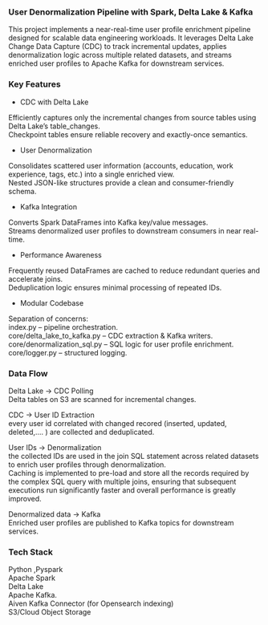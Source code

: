 ### User Denormalization Pipeline with Spark, Delta Lake & Kafka ###

This project implements a near-real-time user profile enrichment pipeline designed for scalable data engineering workloads. It leverages Delta Lake Change Data Capture (CDC) to track incremental updates, applies denormalization logic across multiple related datasets, and streams enriched user profiles to Apache Kafka for downstream services.

### Key Features ###

* CDC with Delta Lake

Efficiently captures only the incremental changes from source tables using Delta Lake’s table_changes.<br>
Checkpoint tables ensure reliable recovery and exactly-once semantics.<br>

* User Denormalization

Consolidates scattered user information (accounts, education, work experience, tags, etc.) into a single enriched view.<br>
Nested JSON-like structures provide a clean and consumer-friendly schema.<br>


* Kafka Integration

Converts Spark DataFrames into Kafka key/value messages.<br>
Streams denormalized user profiles to downstream consumers in near real-time.<br>

* Performance Awareness

Frequently reused DataFrames are cached to reduce redundant queries and accelerate joins.<br>
Deduplication logic ensures minimal processing of repeated IDs.<br>


* Modular Codebase

Separation of concerns:<br>
index.py – pipeline orchestration.<br>
core/delta_lake_to_kafka.py – CDC extraction & Kafka writers.<br>
core/denormalization_sql.py – SQL logic for user profile enrichment.<br>
core/logger.py – structured logging.<br>


### Data Flow ###

Delta Lake → CDC Polling<br>
Delta tables on S3 are scanned for incremental changes.

CDC → User ID Extraction<br>
every user id correlated with changed recored (inserted, updated, deleted,.... ) are collected and deduplicated.

User IDs → Denormalization<br>
the collected IDs are used in the join SQL statement across related datasets to enrich user profiles through denormalization.<br>
Caching is implemented to pre-load and store all the records required by the complex SQL query with multiple joins, ensuring that subsequent executions run significantly faster and overall performance is greatly improved.

Denormalized data → Kafka<br>
Enriched user profiles are published to Kafka topics for downstream services.

### Tech Stack ### 

Python ,Pyspark<br>
Apache Spark <br>
Delta Lake<br>
Apache Kafka.<br>
Aiven Kafka Connector (for Opensearch indexing)<br>
S3/Cloud Object Storage





